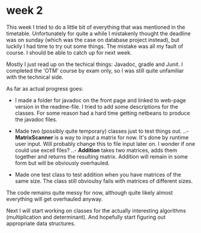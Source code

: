 # week 2

This week I tried to do a little bit of everything that was mentioned in the timetable. Unfortunately for quite a while I mistakenly thought the deadline was on sunday (which was the case on database project instead), but luckily I had time to try out some things. The mistake was all my fault of course. I should be able to catch up for next week.

Mostly I just read up on the techical things: Javadoc, gradle and Junit. I completed the 'OTM' course by exam only, so I was still quite unfamiliar with the technical side.

As far as actual progress goes:

- I made a folder for javadoc on the front page and linked to web-page version in the readme-file. I tried to add some descriptions for the classes. For some reason had a hard time getting netbeans to produce the javadoc files.

- Made two (possibly quite temporary) classes just to test things out.
    ..- __MatrixScanner__ is a way to input a matrix for now. It's done by runtime user input. Will probably change this to file input later on. I wonder if one could use excell files?
    ..- __Addition__ takes two matrices, adds them together and returns the resulting matrix. Addition will remain in some form but will be obviously overhauled.
    
 - Made one test class to test addition when you have matrices of the same size. The class still obvioulsy fails with matrices of different sizes.
 
 The code remains quite messy for now, although quite likely almost everything will get overhauled anyway.


Next I will start working on classes for the actually interesting algorithms (multiplication and determinant). And hopefully start figuring out appropriate data structures.
